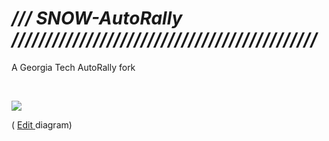 # _/// SNOW-AutoRally /////////////////////////////////////////////_

A Georgia Tech AutoRally fork  


<br>
<p>
<a href="https://viewer.diagrams.net/?target=blank&highlight=0000ff&edit=_blank&layers=1&nav=1&title=Georgia_Tech_AutoRally_v1.drawio#Uhttps%3A%2F%2Fraw.githubusercontent.com%2FRedLeader962%2Fautorally%2Ftree%2FSNOW-melodic-devel%2Fdrawio%2FGeorgia_Tech_AutoRally_v1.drawio">
<img src="drawio/dockerized_snow_plan.svg">
</a>
</p>
<p>
( <a href="https://app.diagrams.net/?mode=github#HRedLeader962%2Fautorally%2Ftree%2FSNOW-melodic-devel%2Fdrawio%2FGeorgia_Tech_AutoRally_v1.drawio" target="_blank" rel="noopener noreferrer">Edit
</a>
diagram)
</p>
<br>